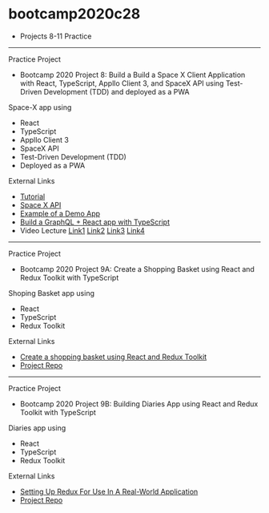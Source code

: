 # bootcamp2020c28

* Projects 8-11 Practice
---
Practice Project
* Bootcamp 2020 Project 8: Build a Build a Space X Client Application with React, TypeScript, Appllo Client 3, and SpaceX API using Test-Driven Development (TDD) and deployed as a PWA

Space-X app using
* React
* TypeScript
* Appllo Client 3
* SpaceX API
* Test-Driven Development (TDD)
* Deployed as a PWA

External Links
* [Tutorial](https://www.youtube.com/watch?v=7wzR4Ig5pTI&ab_channel=Fireship)
* [Space X API](http://api.spacex.land/graphql/)
* [Example of a Demo App](https://github.com/imranhsayed/graphql-react-app/blob/master/GraphQl-SpaceX-Demo.gif)
* [Build a GraphQL + React app with TypeScript](https://blog.logrocket.com/build-a-graphql-react-app-with-typescript/)
* Video Lecture [Link1](https://www.youtube.com/watch?v=gavh9cTxGWI&ab_channel=PanacloudServerlessSaaSTraining) [Link2](https://www.facebook.com/zeeshanhanif/videos/10224252222558107/) [Link3](https://www.youtube.com/watch?v=oVn0oXOdS58&ab_channel=PanacloudServerlessSaaSTraininginUrdu) [Link4](https://www.facebook.com/zeeshanhanif/videos/10224260317480475/)
---
Practice Project
* Bootcamp 2020 Project 9A: Create a Shopping Basket using React and Redux Toolkit with TypeScript

Shoping Basket app using
* React
* TypeScript
* Redux Toolkit

External Links
* [Create a shopping basket using React and Redux Toolkit](https://developerhandbook.com/stripe/create-shopping-basket-using-redux-toolkit/)
* [Project Repo](https://github.com/jpreecedev/shopping-basket-tutorial)
---
Practice Project
* Bootcamp 2020 Project 9B: Building Diaries App using React and Redux Toolkit with TypeScript

Diaries app using
* React
* TypeScript
* Redux Toolkit

External Links
* [Setting Up Redux For Use In A Real-World Application](https://www.smashingmagazine.com/2020/08/redux-real-world-application/)
* [Project Repo](https://github.com/zeeshanhanif/diaries-app-partial)
